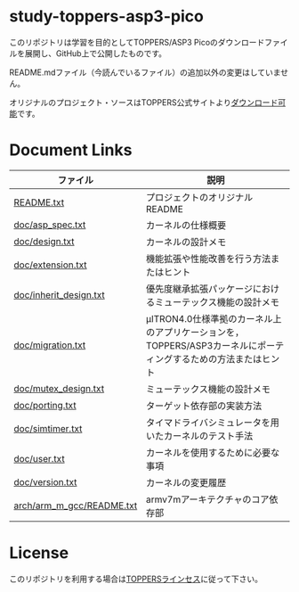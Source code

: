 # study-toppers-asp3-pico
このリポジトリは学習を目的としてTOPPERS/ASP3 Picoのダウンロードファイルを展開し、GitHub上で公開したものです。

README.mdファイル（今読んでいるファイル）の追加以外の変更はしていません。

オリジナルのプロジェクト・ソースはTOPPERS公式サイトより[ダウンロード可能](https://www.toppers.jp/asp3-e-download.html#arm)です。

# Document Links
|           ファイル                                 | 説明|
|--------------------------------------------------|----------------------|
| [README.txt](README.txt)                         | プロジェクトのオリジナルREADME |
| [doc/asp_spec.txt](doc/asp_spec.txt)             | カーネルの仕様概要 |
| [doc/design.txt](doc/design.txt)                 | カーネルの設計メモ |
| [doc/extension.txt](doc/extension.txt)           | 機能拡張や性能改善を行う方法またはヒント |
| [doc/inherit_design.txt](doc/inherit_design.txt) | 優先度継承拡張パッケージにおけるミューテックス機能の設計メモ |
| [doc/migration.txt](doc/migration.txt)           | μITRON4.0仕様準拠のカーネル上のアプリケーションを，TOPPERS/ASP3カーネルにポーティングするための方法またはヒント |
| [doc/mutex_design.txt](doc/mutex_design.txt)     | ミューテックス機能の設計メモ |
| [doc/porting.txt](doc/porting.txt)               | ターゲット依存部の実装方法 |
| [doc/simtimer.txt](doc/simtimer.txt)             | タイマドライバシミュレータを用いたカーネルのテスト手法 |
| [doc/user.txt](doc/user.txt)                     | カーネルを使用するために必要な事項 |
| [doc/version.txt](doc/version.txt)               | カーネルの変更履歴 |
| [arch/arm_m_gcc/README.txt](arch/arm_m_gcc/README.txt) | armv7mアーキテクチャのコア依存部 |

# License

このリポジトリを利用する場合は[TOPPERSラインセス](https://www.toppers.jp/license.html)に従って下さい。